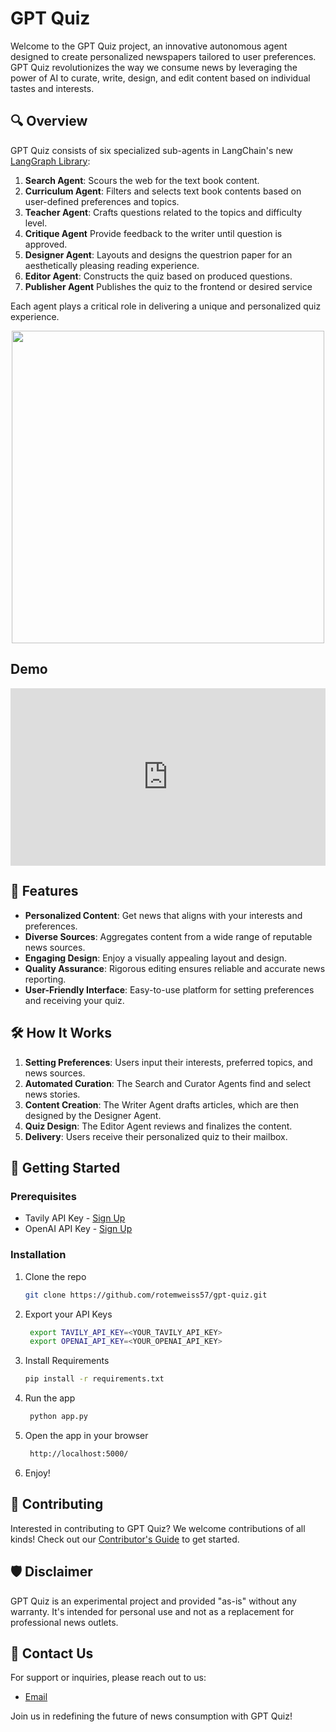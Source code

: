 # GPT Quiz

Welcome to the GPT Quiz project, an innovative autonomous agent designed to create personalized newspapers tailored to user preferences. GPT Quiz revolutionizes the way we consume news by leveraging the power of AI to curate, write, design, and edit content based on individual tastes and interests.

## 🔍 Overview

GPT Quiz consists of six specialized sub-agents in LangChain's new [LangGraph Library](https://github.com/langchain-ai/langgraph):

1. **Search Agent**: Scours the web for the text book content.
2. **Curriculum Agent**: Filters and selects text book contents based on user-defined preferences and topics.
3. **Teacher Agent**: Crafts questions related to the topics and difficulty level.
4. **Critique Agent** Provide feedback to the writer until question is approved.
5. **Designer Agent**: Layouts and designs the questrion paper for an aesthetically pleasing reading experience.
6. **Editor Agent**: Constructs the quiz based on produced questions.
7. **Publisher Agent** Publishes the quiz to the frontend or desired service

Each agent plays a critical role in delivering a unique and personalized quiz experience.

<div align="center">
<img align="center" height="500" src="https://tavily-media.s3.amazonaws.com/gpt-quiz-architecture.png">
</div>


## Demo
<div style="position: relative; padding-bottom: 56.25%; height: 0;"><iframe src="https://www.loom.com/embed/c42e8fedba51498bb6993eb48bd64728?sid=cf042f91-e7ad-4e20-8a91-47fc90681a1d" frameborder="0" webkitallowfullscreen mozallowfullscreen allowfullscreen style="position: absolute; top: 0; left: 0; width: 100%; height: 100%;"></iframe></div>


## 🌟 Features

- **Personalized Content**: Get news that aligns with your interests and preferences.
- **Diverse Sources**: Aggregates content from a wide range of reputable news sources.
- **Engaging Design**: Enjoy a visually appealing layout and design.
- **Quality Assurance**: Rigorous editing ensures reliable and accurate news reporting.
- **User-Friendly Interface**: Easy-to-use platform for setting preferences and receiving your quiz.

## 🛠️ How It Works

1. **Setting Preferences**: Users input their interests, preferred topics, and news sources.
2. **Automated Curation**: The Search and Curator Agents find and select news stories.
3. **Content Creation**: The Writer Agent drafts articles, which are then designed by the Designer Agent.
4. **Quiz Design**: The Editor Agent reviews and finalizes the content.
5. **Delivery**: Users receive their personalized quiz to their mailbox.

## 🚀 Getting Started

### Prerequisites

- Tavily API Key - [Sign Up](https://tavily.com/)
- OpenAI API Key - [Sign Up](https://platform.openai.com/)

### Installation

1. Clone the repo
   ```sh
   git clone https://github.com/rotemweiss57/gpt-quiz.git
    ```
2. Export your API Keys
   ```sh
    export TAVILY_API_KEY=<YOUR_TAVILY_API_KEY>
    export OPENAI_API_KEY=<YOUR_OPENAI_API_KEY>
    ```
3. Install Requirements
   ```sh
   pip install -r requirements.txt
   ```
4. Run the app
   ```sh
    python app.py
    ```
5. Open the app in your browser
   ```sh
    http://localhost:5000/
    ```
6. Enjoy!

## 🤝 Contributing

Interested in contributing to GPT Quiz? We welcome contributions of all kinds! Check out our [Contributor's Guide](CONTRIBUTING.md) to get started.


## 🛡️ Disclaimer

GPT Quiz is an experimental project and provided "as-is" without any warranty. It's intended for personal use and not as a replacement for professional news outlets.

## 📩 Contact Us

For support or inquiries, please reach out to us:

- [Email](mailto:rotem5707@gmail.com)

Join us in redefining the future of news consumption with GPT Quiz!
